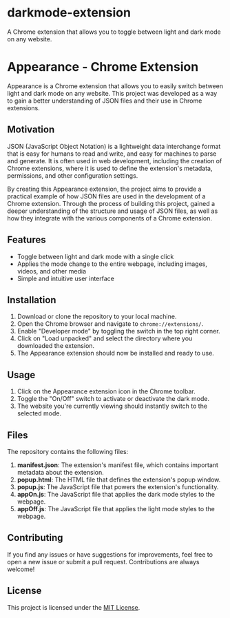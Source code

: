 # darkmode-extension
A Chrome extension that allows you to toggle between light and dark mode on any website.
# Appearance - Chrome Extension

Appearance is a Chrome extension that allows you to easily switch between light and dark mode on any website. This project was developed as a way to gain a better understanding of JSON files and their use in Chrome extensions.

## Motivation

JSON (JavaScript Object Notation) is a lightweight data interchange format that is easy for humans to read and write, and easy for machines to parse and generate. It is often used in web development, including the creation of Chrome extensions, where it is used to define the extension's metadata, permissions, and other configuration settings.

By creating this Appearance extension, the project aims to provide a practical example of how JSON files are used in the development of a Chrome extension. Through the process of building this project, gained a deeper understanding of the structure and usage of JSON files, as well as how they integrate with the various components of a Chrome extension.

## Features

- Toggle between light and dark mode with a single click
- Applies the mode change to the entire webpage, including images, videos, and other media
- Simple and intuitive user interface

## Installation

1. Download or clone the repository to your local machine.
2. Open the Chrome browser and navigate to `chrome://extensions/`.
3. Enable "Developer mode" by toggling the switch in the top right corner.
4. Click on "Load unpacked" and select the directory where you downloaded the extension.
5. The Appearance extension should now be installed and ready to use.

## Usage

1. Click on the Appearance extension icon in the Chrome toolbar.
2. Toggle the "On/Off" switch to activate or deactivate the dark mode.
3. The website you're currently viewing should instantly switch to the selected mode.

## Files

The repository contains the following files:

1. **manifest.json**: The extension's manifest file, which contains important metadata about the extension.
2. **popup.html**: The HTML file that defines the extension's popup window.
3. **popup.js**: The JavaScript file that powers the extension's functionality.
4. **appOn.js**: The JavaScript file that applies the dark mode styles to the webpage.
5. **appOff.js**: The JavaScript file that applies the light mode styles to the webpage.

## Contributing

If you find any issues or have suggestions for improvements, feel free to open a new issue or submit a pull request. Contributions are always welcome!

## License

This project is licensed under the [MIT License](LICENSE).
